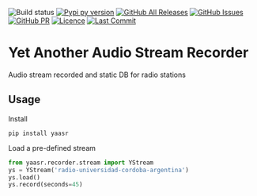 ![Build status](https://github.com/avdata99/yaasr/workflows/Build/badge.svg?branch=main)
[![Pypi py version](https://img.shields.io/pypi/pyversions/yaasr)](https://pypi.org/project/yaasr/)
[![GitHub All Releases](https://img.shields.io/github/downloads/avdata99/yaasr/total)](https://github.com/avdata99/yaasr/releases)
[![GitHub Issues](https://img.shields.io/github/issues/avdata99/yaasr)](https://github.com/avdata99/yaasr/issues)
[![GitHub PR](https://img.shields.io/github/issues-pr/avdata99/yaasr)](https://github.com/avdata99/yaasr/pulls)
[![Licence](https://img.shields.io/github/license/avdata99/yaasr)](https://github.com/avdata99/yaasr/blob/main/LICENSE)
[![Last Commit](https://img.shields.io/github/last-commit/avdata99/yaasr)](https://github.com/avdata99/yaasr/commits/main)

# Yet Another Audio Stream Recorder

Audio stream recorded and static DB for radio stations

## Usage

Install
```
pip install yaasr
```

Load a pre-defined stream

```python
from yaasr.recorder.stream import YStream
ys = YStream('radio-universidad-cordoba-argentina')
ys.load()
ys.record(seconds=45)
```
